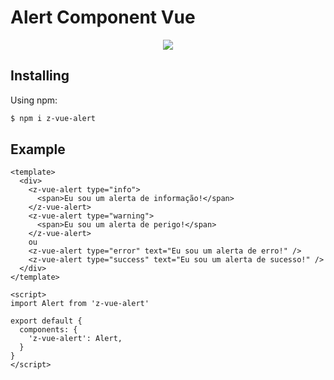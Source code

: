 # Alert Component Vue

<p align="center">
  <img src="https://res.cloudinary.com/doampncx5/image/upload/v1595633531/alert.png"/>
</p>

## Installing

Using npm:

```bash
$ npm i z-vue-alert
```

## Example
```vue
<template>
  <div>
    <z-vue-alert type="info">
      <span>Eu sou um alerta de informação!</span>
    </z-vue-alert>
    <z-vue-alert type="warning">
      <span>Eu sou um alerta de perigo!</span>
    </z-vue-alert>
    ou
    <z-vue-alert type="error" text="Eu sou um alerta de erro!" />
    <z-vue-alert type="success" text="Eu sou um alerta de sucesso!" />
  </div>
</template>

<script>
import Alert from 'z-vue-alert'

export default {
  components: {
    'z-vue-alert': Alert,
  }
}
</script>
```